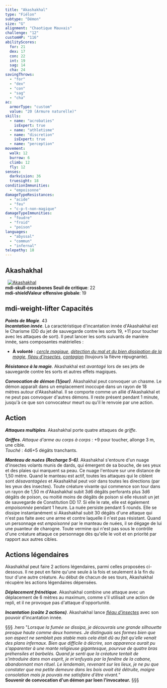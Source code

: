 ```yaml
---
title: "Akashakhal"
type: "Fiélon"
subtype: "Démon"
size: "G"
alignment: "Chaotique Mauvais"
challenge: "12"
customHP: "116"
abilityScores:
  for: 21
  dex: 17
  con: 22
  int: 19
  sag: 14
  cha: 24
savingThrows:
  - "for"
  - "dex"
  - "con"
  - "sag"
  - "cha"
ac:
  armorType: "custom"
  value: "20 (Armure naturelle)"
skills:
  - name: "acrobaties"
    isExpert: true
  - name: "athletisme"
  - name: "discretion"
    isExpert: true
  - name: "perception"
movement:
  walk: 12
  burrow: 6
  climb: 12
  fly: 12
senses:
  darkvision: 36
  truesight: 18
conditionImmunities:
  - "empoisonne"
damageTypeResistances:
  - "acide"
  - "feu"
  - "c-p-t-non-magique"
damageTypeImmunities:
  - "foudre"
  - "froid"
  - "poison"
languages:
  - "abyssal"
  - "commun"
  - "infernal"
telepathy: 18
---
```

## Akashakhal
&nbsp;
[![Akashakhal](https://www.douaratil.fr/illustrations/fielon/akashakhalm.png)](https://www.douaratil.fr/illustrations/fielon/akashakhal.jpg)  
**<v-icon>mdi-skull-crossbones</v-icon> Seuil de critique**: 22        
**<v-icon>mdi-shield</v-icon>Valeur offensive globale**: 19      
## <v-icon>mdi-weight-lifter</v-icon> Capacités  
_**Points de Magie**_. 43  
_**Incantation innée**_. La caractéristique d'incantation innée d'Akashakhal est le Charisme (DD du jet de sauvegarde contre les sorts 19, +11 pour toucher avec les attaques de sort). Il peut lancer les sorts suivants de manière innée, sans composantes matérielles :
* **À volonté** : [_cercle magique_](/grimoire/cercle-magique/), [_détection du mal et du bien_](/grimoire/detection-du-mal-et-du-bien/),[_dissipation de la magie_](/grimoire/dissipation-de-la-magie/), [_fléau d'insectes_](/grimoire/fleau-d-insectes/), [_contagion_](/grimoire/contagion/) (toujours la fièvre répugnante).  

_**Résistance à la magie**_. Akashakhal est _avantagé_ lors de ses jets de sauvegarde contre les sorts et autres effets magiques.  

_**Convocation de démon (1/jour)**_. Akashakhal peut convoquer un chasme. Le démon apparaît dans un emplacement inoccupé dans un rayon de 18 mètres autour d'Akashakhal. Il se comporte comme un allié d'Akashakhal et ne peut pas convoquer d'autres démons. Il reste présent pendant 1 minute, jusqu'à ce que son convocateur meurt ou qu'il le renvoie par une action.  

## Action
_**Attaques multiples**_. Akashakhal porte quatre attaques de _griffe_.  

_**Griffes**_. _Attaque d'arme au corps à corps_ : +9 pour toucher, allonge 3 m, une cible.    
_Touché_ : 4d6+5 dégâts tranchants.  

_**Manteau de nuées (Recharge 5–6)**_. Akashakhal s'entoure d'un nuage d'insectes volants munis de dards, qui émergent de sa bouche, de ses yeux et des plaies qui marquent sa peau. Ce nuage l'entoure sur une distance de 1,50 mètre. Quand le manteau est actif, toutes les attaques qui le ciblent sont _désavantagées_ et Akashakhal peut voir dans toutes les directions (par les yeux des insectes). Toute créature vivante qui commence son tour dans un rayon de 1,50 m d'Akashakhal subit 3d6 dégâts perforants plus 3d6 dégâts de poison, ou moitié moins de dégâts de poison si elle réussit un jet de sauvegarde de Constitution DD 17. Si elle le rate, elle est également _empoisonnée_ pendant 1 heure. La nuée persiste pendant 5 rounds. Elle se dissipe instantanément si Akashakhal subit 30 dégâts d'une attaque qui n'est pas faite avec une arme et contre laquelle il n'est pas résistant. Quand un personnage est _empoisonné_ par le manteau de nuées, il se dégage de lui une puanteur de charogne. Toute vermine qui n'est pas sous le contrôle d'une créature attaque ce personnage dès qu'elle le voit et en priorité par rapport aux autres cibles.  

## Actions légendaires  
Akashakhal peut faire 2 actions légendaires, parmi celles proposées ci-dessous. Il ne peut en faire qu'une seule à la fois et seulement à la fin du tour d'une autre créature. Au début de chacun de ses tours, Akashakhal récupère les actions légendaires dépensées.  

_**Déplacement frénétique**_. Akashakhal combine une attaque avec un déplacement de 6 mètres au maximum, comme s'il utilisait une action de repli, et il ne provoque pas d'attaque d'opportunité.  

_**Incantation (coûte 2 actions)**_. Akashakhal lance [_fléau d'insectes_](/grimoire/fleau-d-insectes/) avec son pouvoir d'incantation innée.  

§§§ .hero
"*Lorsque la fumée se dissipa, je découvrais une grande silhouette presque haute comme deux hommes. Je distinguais ses formes bien que son aspect ne semblait pas stable mais cela était dû au fait qu'elle venait des plans infernaux. Bien que difficile à décrire, son apparence aurait pu s'apparenter à une mante religieuse gigantesque, pourvue de quatre bras préhensiles et barbelés. Quand je senti que la créature tentait de s'introduire dans mon esprit, je m'enfuyais par la fenêtre de la cabane, abandonnant mon rituel. Le lendemain, revenant sur les lieux, je ne pu que constater que ma petite demeure dans les bois avait été détruite, maigre consolation mais je pouvais me satisfaire d'être vivant.*"  
**Souvenir de convocation d'un démon par Ioen l'invocateur.**
§§§
